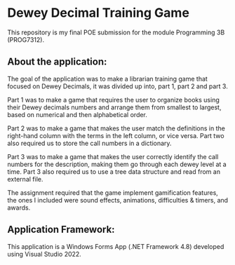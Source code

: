 # Dewey Decimal Training Game

This repository is my final POE submission for the module Programming 3B (PROG7312).

## About the application:

The goal of the application was to make a librarian training game that focused on Dewey Decimals, it was divided up into, part 1, part 2 and part 3.

Part 1 was to make a game that requires the user to organize books using their Dewey decimals numbers and arrange them from smallest to largest, based on numerical and then alphabetical order. 

Part 2 was to make a game that makes the user match the definitions in the right-hand column with the terms in the left column, or vice versa. Part two also required us to store the call numbers in a dictionary.

Part 3 was to make a game that makes the user correctly identify the call numbers for the description, making them go through each dewey level at a time. Part 3 also required us to use a tree data structure and read from an external file.

The assignment required that the game implement gamification features, the ones I included were sound effects, animations, difficulties & timers, and awards.

## Application Framework:

This application is a Windows Forms App (.NET Framework 4.8) developed using Visual Studio 2022.
